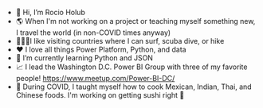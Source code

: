 - 👋 Hi, I’m Rocio Holub
- 🌎 When I'm not working on a project or teaching myself something new, I travel the world (in non-COVID times anyway) 
- 🏄🏽‍♀️I like visiting countries where I can surf, scuba dive, or hike 
- ❤ I love all things Power Platform, Python, and data
- 🏫 I’m currently learning Python and JSON
- 📈 I lead the Washington D.C. Power BI Group with three of my favorite people! https://www.meetup.com/Power-BI-DC/
- 🥗 During COVID, I taught myself how to cook Mexican, Indian, Thai, and Chinese foods. I'm working on getting sushi right 🍣

<!---
rsholub/rsholub is a ✨ special ✨ repository because its `README.md` (this file) appears on your GitHub profile.
You can click the Preview link to take a look at your changes.
--->
